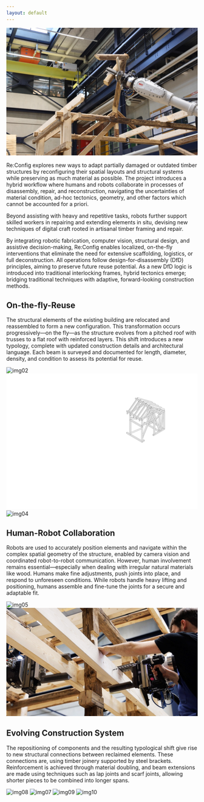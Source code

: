 ```yaml
---
layout: default
---
```


![img01](/assets/img/fig1.jpeg)

Re:Config explores new ways to adapt partially damaged or outdated timber structures by reconfiguring their spatial layouts and structural systems while preserving as much material as possible. The project introduces a hybrid workflow where humans and robots collaborate in processes of disassembly, repair, and reconstruction, navigating the uncertainties of material condition, ad-hoc tectonics, geometry, and other factors which cannot be accounted for a priori.

Beyond assisting with heavy and repetitive tasks, robots further support skilled workers in repairing and extending elements in situ, devising new techniques of digital craft rooted in artisanal timber framing and repair.

By integrating robotic fabrication, computer vision, structural design, and assistive decision-making, Re:Config enables localized, on-the-fly interventions that eliminate the need for extensive scaffolding, logistics, or full deconstruction. All operations follow design-for-disassembly (DfD) principles, aiming to preserve future reuse potential. As a new DfD logic is introduced into traditional interlocking frames, hybrid tectonics emerge; bridging traditional techniques with adaptive, forward-looking construction methods.

## On-the-fly-Reuse

The structural elements of the existing building are relocated and reassembled to form a new configuration. This transformation occurs progressively—on the fly—as the structure evolves from a pitched roof with trusses to a flat roof with reinforced layers. This shift introduces a new typology, complete with updated construction details and architectural language. Each beam is surveyed and documented for length, diameter, density, and condition to assess its potential for reuse.

![img02](/assets/img/image_2.jpg)
![img03](/assets/img/image_3.gif)
![img04](/assets/img/image_4.jpg)

## Human-Robot Collaboration

Robots are used to accurately position elements and navigate within the complex spatial geometry of the structure, enabled by camera vision and coordinated robot-to-robot communication. However, human involvement remains essential—especially when dealing with irregular natural materials like wood. Humans make fine adjustments, push joints into place, and respond to unforeseen conditions. While robots handle heavy lifting and positioning, humans assemble and fine-tune the joints for a secure and adaptable fit.

![img05](/assets/img/image_9_b.jpg)
![img06](/assets/img/image_5.jpg)

## Evolving Construction System

The repositioning of components and the resulting typological shift give rise to new structural connections between reclaimed elements. These connections are, using timber joinery supported by steel brackets. Reinforcement is achieved through material doubling, and beam extensions are made using techniques such as lap joints and scarf joints, allowing shorter pieces to be combined into longer spans.

![img08](/assets/img/image_11.JPG)
![img07](/assets/img/image_10.jpg)
![img09](/assets/img/image_15.jpg)
![img10](/assets/img/image_16.JPG)
